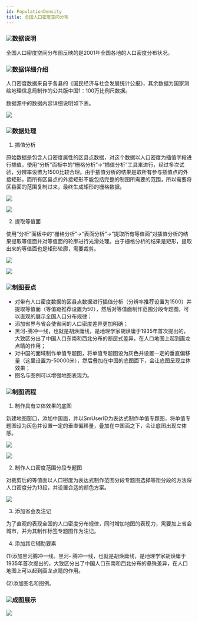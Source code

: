 ```yaml
---
id: PopulationDensity
title: 全国人口密度空间分布
---
```

###  ![](../../img/Read.gif)数据说明

全国人口密度空间分布图反映的是2001年全国各地的人口密度分布状况。

###  ![](../../img/Read.gif)数据详细介绍

人口密度数据来自于各县的《国民经济与社会发展统计公报》，其余数据为国家测绘地理信息局制作的公共版中国1：100万比例尺数据。

数据源中的数据内容详细说明如下表。

![](img/PopulationDensitydata.png)  
  
###  ![](../../img/Read.gif)数据处理

  1. 插值分析

原始数据是包含人口密度属性的区县点数据，对这个数据以人口密度为插值字段进行插值，使用“分析”面板中的“栅格分析”→“插值分析”工具来进行，经过多次试验，分辨率设置为1500比较合理。由于插值分析的结果是取所有参与插值点的外接矩形，而所有区县点的外接矩形不能包括完整的制图所需要的范围，所以需要将区县面的范围复制过来，最终生成矩形的栅格数据。

![](img/Interpolation.png)  
 
![](img/InterpolationBefore.png)   

  2. 提取等值面

使用“分析”面板中的“栅格分析”→“表面分析”→“提取所有等值面”对插值分析的结果提取等值面并对等值面的轮廓进行光滑处理。由于栅格分析的结果是矩形，提取出来的等值面也是矩形轮廓，需要裁剪。

![](img/Isosurface.png)  

![](img/IsosurfaceTrimBefore.png) 

###  ![](../../img/Read.gif)制图要点

  * 对带有人口密度数据的区县点数据进行插值分析（分辨率推荐设置为1500）并提取等值面（等值距推荐设置为50），然后对等值面制作范围分段专题图，可以直观的展示全国人口分布规律；
  * 添加省界与省会使省间的人口密度差异更加明确；
  * 黑河-腾冲一线，也就是胡焕庸线，是地理学家胡焕庸于1935年首次提出的，大致区分出了中国人口东南和西北分布的断层式差异，在人口地图上起到画龙点睛的作用；
  * 对中国的面域制作单值专题图，将单值专题图设为灰色并设置一定的垂直偏移量（这里设置为-50000米），然后叠加在中国的底图面下，会让底图呈现立体效果；
  * 图名与图例可以增强地图表现力。

###  ![](../../img/Read.gif)制图流程

  1. 制作具有立体效果的底图

新建地图窗口，添加中国面，并以SmUserID为表达式制作单值专题图，将单值专题图设为灰色并设置一定的垂直偏移量，叠加在中国面之下，会让底图出现立体感。

![](img/VerticalOffset.png)  

![](img/3DBaseMap.png)  

  2. 制作人口密度范围分段专题图

对裁剪后的等值面以人口密度为表达式制作范围分段专题图选择等距分段的方法将人口密度分为13段，并设置合适的颜色方案。

![](img/PopulationSectionMap.png)  

  3. 添加省会及注记

为了直观的表现全国的人口密度分布规律，同时增加地图的表现力，需要加上省会城市，并为其制作标签专题图作为注记。

  4. 添加其它辅助要素

(1)添加黑河腾冲一线。黑河-
腾冲一线，也就是胡焕庸线，是地理学家胡焕庸于1935年首次提出的，大致区分出了中国人口东南和西北分布的悬殊差异，在人口地图上可以起到画龙点睛的作用。

(2)添加图名和图例。

### ![](../../img/Read.gif)成图展示

![](img/PopulationDistribution.png)  
